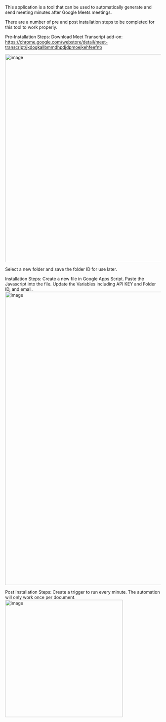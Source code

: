 This application is a tool that can be used to automatically generate and send meeting minutes after Google Meets meetings.

There are a number of pre and post installation steps to be completed for this tool to work properly. 

Pre-Installation Steps:
Download Meet Transcript add-on:  https://chrome.google.com/webstore/detail/meet-transcript/jkdogkallbmmdhpdjdpmoejkehfeefnb

<img width="674" alt="image" src="https://github.com/ZachsSolutions/Meeting_Notes_Automation_Google_Script/assets/52823904/e8b5412c-c617-43e9-917d-29856c7bd50f">

Select a new folder and save the folder ID for use later.  


Installation Steps:
Create a new file in Google Apps Script. 
Paste the Javascript into the file.  Update the Variables including API KEY and Folder ID, and email. 
<img width="950" alt="image" src="https://github.com/ZachsSolutions/Meeting_Notes_Automation_Google_Script/assets/52823904/32ecf42b-b47a-4c50-9e12-ea7fb7bcfd5c">


Post Installation Steps:
Create a trigger to run every minute.  The automation will only work once per document.
<img width="380" alt="image" src="https://github.com/ZachsSolutions/Meeting_Notes_Automation_Google_Script/assets/52823904/8e2bbb45-f099-4e81-b66a-6e3dd4e8c022">
